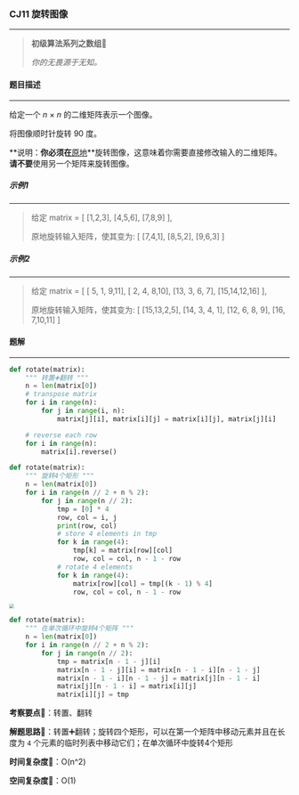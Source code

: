 ### CJ11 旋转图像

---



> **初级算法系列之数组**🌈
>
> *你的无畏源于无知。*



#### 题目描述

---

给定一个 *n* × *n* 的二维矩阵表示一个图像。

将图像顺时针旋转 90 度。

**说明：**你必须在**[原地](https://baike.baidu.com/item/原地算法)**旋转图像，这意味着你需要直接修改输入的二维矩阵。**请不要**使用另一个矩阵来旋转图像。



##### 示例1

---

> 给定 matrix = 
> [
>   [1,2,3],
>   [4,5,6],
>   [7,8,9]
> ],
>
> 原地旋转输入矩阵，使其变为:
> [
>   [7,4,1],
>   [8,5,2],
>   [9,6,3]
> ]

##### 示例2

---

> 给定 matrix =
> [
>   [ 5, 1, 9,11],
>   [ 2, 4, 8,10],
>   [13, 3, 6, 7],
>   [15,14,12,16]
> ], 
>
> 原地旋转输入矩阵，使其变为:
> [
>   [15,13,2,5],
>   [14, 3, 4, 1],
>   [12, 6, 8, 9],
>   [16, 7,10,11]
> ]



#### 题解

---

```python
def rotate(matrix):
    """ 转置➕翻转 """
    n = len(matrix[0])
    # transpose matrix
    for i in range(n):
        for j in range(i, n):
            matrix[j][i], matrix[i][j] = matrix[i][j], matrix[j][i]

    # reverse each row
    for i in range(n):
        matrix[i].reverse()
```



```python
def rotate(matrix):
    """ 旋转4个矩形 """
    n = len(matrix[0])
    for i in range(n // 2 + n % 2):
        for j in range(n // 2):
            tmp = [0] * 4
            row, col = i, j
            print(row, col)
            # store 4 elements in tmp
            for k in range(4):
                tmp[k] = matrix[row][col]
                row, col = col, n - 1 - row
            # rotate 4 elements
            for k in range(4):
                matrix[row][col] = tmp[(k - 1) % 4]
                row, col = col, n - 1 - row
```

<img src="https://tva1.sinaimg.cn/large/007S8ZIlly1giz75a1oecj30xo0kiq90.jpg" style="zoom:50%;" />

```python
def rotate(matrix):
    """ 在单次循环中旋转4个矩阵 """
    n = len(matrix[0])
    for i in range(n // 2 + n % 2):
        for j in range(n // 2):
            tmp = matrix[n - 1 - j][i]
            matrix[n - 1 - j][i] = matrix[n - 1 - i][n - 1 - j]
            matrix[n - 1 - i][n - 1 - j] = matrix[j][n - 1 - i]
            matrix[j][n - 1 - i] = matrix[i][j]
            matrix[i][j] = tmp
```



**考察要点**🍥：转置、翻转

**解题思路**🍬：转置➕翻转；旋转四个矩形，可以在第一个矩阵中移动元素并且在长度为 `4` 个元素的临时列表中移动它们；在单次循环中旋转4个矩形



**时间复杂度**🍉：O(n^2)

**空间复杂度**🍭：O(1)

